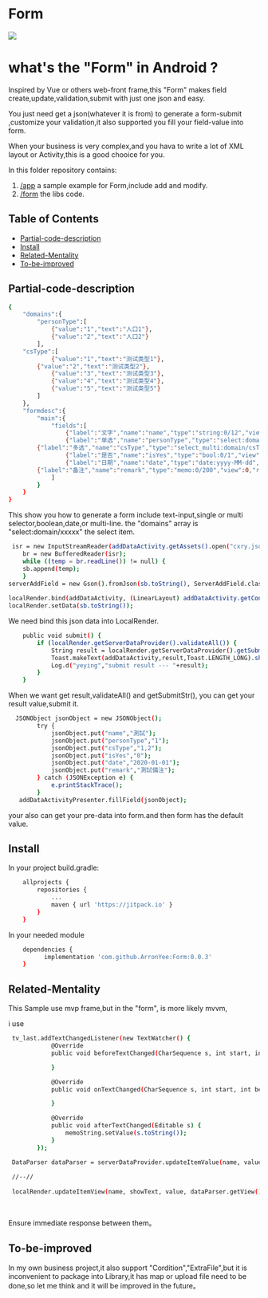 # Form

[![](https://jitpack.io/v/ArronYee/Form.svg)](https://jitpack.io/#ArronYee/Form)

# what's the "Form" in Android ?
Inspired by Vue or others web-front frame,this "Form" makes field create,update,validation,submit with just one json and easy.

You just need get a json(whatever it is from) to generate a form-submit ,customize your validation,it also supported you fill your field-value into form.

When your business is very complex,and you hava to write a lot of XML layout or Activity,this is a good chooice for you.

In this folder repository contains:

1. [/app](https://github.com/ArronYee/Form/tree/main/app) a sample example for Form,include add and modify.
2. [/form](https://github.com/ArronYee/Form/tree/main/form) the libs code.

## Table of Contents

- [Partial-code-description](#Partial-code-description)
- [Install](#install)
- [Related-Mentality](#Related-Mentality)
- [To-be-improved](#To-be-improved)

## Partial-code-description

```sh
{
    "domains":{
        "personType":[
            {"value":"1","text":"人口1"},
            {"value":"2","text":"人口2"}
        ],
	"csType":[
            {"value":"1","text":"测试类型1"},
	    {"value":"2","text":"测试类型2"},
            {"value":"3","text":"测试类型3"},
            {"value":"4","text":"测试类型4"},
            {"value":"5","text":"测试类型5"}
        ]
    },
    "formdesc":{
        "main":{
            "fields":[
                {"label":"文字","name":"name","type":"string:0/12","view":0,"required":1},
                {"label":"单选","name":"personType","type":"select:domain/personType","view":0,"required":1},
		{"label":"多选","name":"csType","type":"select_multi:domain/csType","view":0,"required":0},
                {"label":"是否","name":"isYes","type":"bool:0/1","view":0,"required":0},
                {"label":"日期","name":"date","type":"date:yyyy-MM-dd","view":0,"required":0},
		{"label":"备注","name":"remark","type":"memo:0/200","view":0,"required":0}
            ]
        }
    }
}
```

This show you how to generate a form include text-input,single or multi selector,boolean,date,or multi-line. the "domains" array is "select:domain/xxxxx" the select item.

```sh
 isr = new InputStreamReader(addDataActivity.getAssets().open("cxry.json"), "UTF-8");
    br = new BufferedReader(isr);
    while ((temp = br.readLine()) != null) {
	sb.append(temp);
    }
serverAddField = new Gson().fromJson(sb.toString(), ServerAddField.class);
    
localRender.bind(addDataActivity, (LinearLayout) addDataActivity.getContainer(),addDataActivity.getRenderConfig());
localRender.setData(sb.toString());

```
We need bind this json data into LocalRender.

```sh
    public void submit() {
        if (localRender.getServerDataProvider().validateAll()) {
            String result = localRender.getServerDataProvider().getSubmitStr();
            Toast.makeText(addDataActivity,result,Toast.LENGTH_LONG).show();
            Log.d("yeying","submit result --- "+result);
        }
    }

```

When we want get result,validateAll() and getSubmitStr(), you can get your result value,submit it.



```sh
  JSONObject jsonObject = new JSONObject();
        try {
            jsonObject.put("name","測試");
            jsonObject.put("personType","1");
            jsonObject.put("csType","1,2");
            jsonObject.put("isYes","0");
            jsonObject.put("date","2020-01-01");
            jsonObject.put("remark","測試備注");
        } catch (JSONException e) {
            e.printStackTrace();
        }
   addDataActivityPresenter.fillField(jsonObject);

```

your also can get your pre-data into form.and then form has the default value.

## Install

In your project build.gradle:

```sh
	allprojects {
		repositories {
			...
			maven { url 'https://jitpack.io' }
		}
	}
```

In your needed module
```sh
	dependencies {
		  implementation 'com.github.ArronYee:Form:0.0.3'
	}
```

## Related-Mentality

This Sample use mvp frame,but in the "form", is more likely mvvm,

i use
```sh
 tv_last.addTextChangedListener(new TextWatcher() {
            @Override
            public void beforeTextChanged(CharSequence s, int start, int count, int after) {

            }

            @Override
            public void onTextChanged(CharSequence s, int start, int before, int count) {

            }

            @Override
            public void afterTextChanged(Editable s) {
                memoString.setValue(s.toString());
            }
        });
```


```sh
 DataParser dataParser = serverDataProvider.updateItemValue(name, value);
 
 //--//
 
 localRender.updateItemView(name, showText, value, dataParser.getView() == 1);
 
 
```

Ensure immediate response between them。

## To-be-improved
In my own business project,it also support "Cordition","ExtraFile",but it is inconvenient to package into Library,it has map or upload file need to be done,so let me think and it will be improved in the future。


